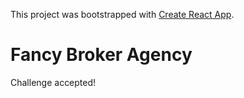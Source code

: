This project was bootstrapped with [Create React App](https://github.com/facebookincubator/create-react-app).

# Fancy Broker Agency

Challenge accepted!